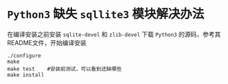 # `Python3` 缺失 `sqllite3` 模块解决办法

在编译安装之前安装 `sqlite-devel` 和 `zlib-devel`
下载 `Python3` 的源码，参考其README文件，开始编译安装

``` shell
./configure
make
make test    #安装前测试，可以看到还缺哪些
make install
```
